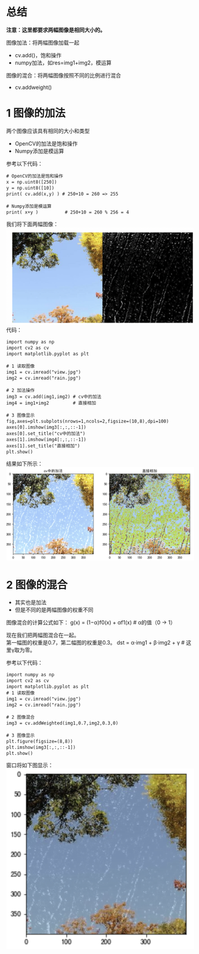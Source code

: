 # 总结
**注意：这里都要求两幅图像是相同大小的。**  

图像加法：将两幅图像加载一起
- cv.add()，饱和操作
- numpy加法，如res=img1+img2，模运算

图像的混合：将两幅图像按照不同的比例进行混合
- cv.addweight()

# 1 图像的加法
两个图像应该具有相同的大小和类型
- OpenCV的加法是饱和操作
- Numpy添加是模运算

参考以下代码：
```
# OpenCV的加法是饱和操作
x = np.uint8([250])
y = np.uint8([10])
print( cv.add(x,y) ) # 250+10 = 260 => 255

# Numpy添加是模运算
print( x+y )          # 250+10 = 260 % 256 = 4
```

我们将下面两幅图像：
![](../photo/Pasted%20image%2020240119114337.png)
代码：
```
import numpy as np
import cv2 as cv
import matplotlib.pyplot as plt

# 1 读取图像
img1 = cv.imread("view.jpg")
img2 = cv.imread("rain.jpg")

# 2 加法操作
img3 = cv.add(img1,img2) # cv中的加法
img4 = img1+img2         # 直接相加

# 3 图像显示
fig,axes=plt.subplots(nrows=1,ncols=2,figsize=(10,8),dpi=100)
axes[0].imshow(img3[:,:,::-1])
axes[0].set_title("cv中的加法")
axes[1].imshow(img4[:,:,::-1])
axes[1].set_title("直接相加")
plt.show()
```

结果如下所示：
![](../photo/Pasted%20image%2020240119114521.png)

# 2 图像的混合
- 其实也是加法
- 但是不同的是两幅图像的权重不同

图像混合的计算公式如下：
	g(x) = (1−α)f0(x) + αf1(x)  # α的值（0 → 1）

现在我们把两幅图混合在一起。  
第一幅图的权重是0.7，第二幅图的权重是0.3。
	dst = α⋅img1 + β⋅img2 + γ  # 这里γ取为零。

参考以下代码：
```
import numpy as np
import cv2 as cv
import matplotlib.pyplot as plt
# 1 读取图像
img1 = cv.imread("view.jpg")
img2 = cv.imread("rain.jpg")

# 2 图像混合
img3 = cv.addWeighted(img1,0.7,img2,0.3,0)

# 3 图像显示
plt.figure(figsize=(8,8))
plt.imshow(img3[:,:,::-1])
plt.show()
```
窗口将如下图显示：
![](../photo/Pasted%20image%2020240119114752.png)
